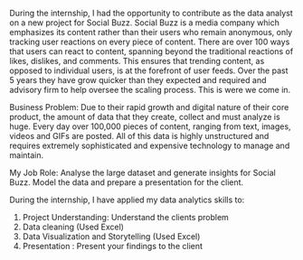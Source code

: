 During the internship, I had the opportunity to contribute as the data analyst on a new project for Social Buzz. Social Buzz is a media company which emphasizes its content rather than their users who remain anonymous, only tracking user reactions on every piece of content. There are over 100 ways that users can react to content, spanning beyond the traditional reactions of likes, dislikes, and comments. This ensures that trending content, as opposed to individual users, is at the forefront of user feeds. Over the past 5 years they have grow quicker than they expected and required and advisory firm to help oversee the scaling process. This is were we come in. 

Business Problem: Due to their rapid growth and digital nature of their core product, the amount of data that they create, collect and must analyze is huge. Every day over 100,000 pieces of content, ranging from text, images, videos and GIFs are posted. All of this data is highly unstructured and requires extremely sophisticated and expensive technology to manage and maintain.

My Job Role: Analyse the large dataset and generate insights for Social Buzz. Model the data and prepare a presentation for the client. 

During the internship, I have applied my data analytics skills to:

1) Project Understanding: Understand the clients problem 
2) Data cleaning (Used Excel)
3) Data Visualization and Storytelling (Used Excel)
4) Presentation : Present your findings to the client
